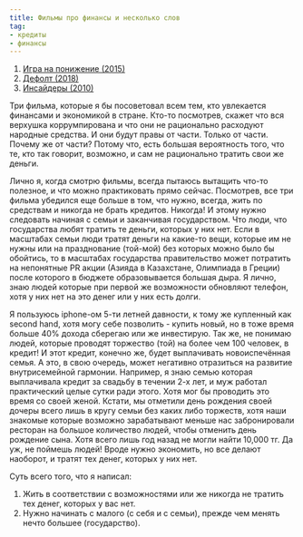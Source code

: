 ```yaml
---
title: Фильмы про финансы и несколько слов
tag:
- кредиты
- финансы
---
```


1. [Игра на понижение (2015)](https://www.kinopoisk.ru/film/501333/)
2. [Дефолт (2018)](https://www.kinopoisk.ru/film/1047328/)
3. [Инсайдеры (2010)](https://www.kinopoisk.ru/film/513258/)

Три фильма, которые я бы посоветовал всем тем, кто увлекается финансами и экономикой в стране. Кто-то посмотрев, скажет что вся верхушка коррумпирована и что они не рационально расходуют народные средства. И они будут правы от части. Только от части. Почему же от части? Потому что, есть большая вероятность того, что те, кто так говорит, возможно, и сам не рационально тратить свои же деньги.

Лично я, когда смотрю фильмы, всегда пытаюсь вытащить что-то полезное, и что можно практиковать прямо сейчас. Посмотрев, все три фильма убедился еще больше в том, что нужно, всегда, жить по средствам и никогда не брать кредитов. Никогда! И этому нужно следовать начиная с семьи и заканчивая государством. Что люди, что государства любят тратить те деньги, которых у них нет. Если в масштабах семьи люди тратят деньги на какие-то вещи, которые им не нужны или на празднование (той-мой) без которых можно было бы обойтись, то в масштабах государства правительство может потратить на непонятные PR акции (Азияда в Казахстане, Олимпиада в Греции) после которого в бюджете образовывается большая дыра. Я лично, знаю людей которые при первой же возможности обновляют телефон, хотя у них нет на это денег или у них есть долги.

Я пользуюсь iphone-ом 5-ти летней давности, к тому же купленный как second hand, хотя могу себе позволить - купить новый, но в тоже время больше 40% дохода сберегаю или же инвестирую. Так же, не понимаю людей, которые проводят торжество (той) на более чем 100 человек, в кредит! И этот кредит, конечно же, будет выплачивать новоиспечённая семья. А это, в свою очередь, может негативно отразиться на развитие внутрисемейной гармонии. Например, я знаю семью которая выплачивала кредит за свадьбу в течении 2-х лет, и муж работал практический целые сутки ради этого. Хотя мог бы проводить это время со своей женой. Кстати, мы отметили день рождения своей дочеры всего лишь в кругу семьи без каких либо торжеств, хотя наши знакомые которые возможно зарабатывают меньше нас забронировали ресторан на большое количество людей, чтобы отменить день рождение сына. Хотя всего лишь год назад не могли найти 10,000 тг. Да уж, не поймешь людей! Вроде нужно экономить, но все делают наоборот, и тратят тех денег, которых у них нет.     

Суть всего того, что я написал: 
1. Жить в соответствии с возможностями или же никогда не тратить тех денег, которых у вас нет.
2. Нужно начинать с малого (с себя и с семьи), прежде чем менять нечто большее (государство).